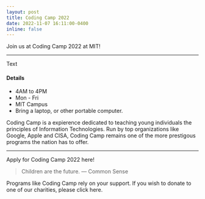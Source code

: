 ```yaml
---
layout: post
title: Coding Camp 2022
date: 2022-11-07 16:11:00-0400
inline: false
---
```


Join us at Coding Camp 2022 at MIT!

***

Text

#### Details
<ul>
    <li>4AM to 4PM</li>
    <li>Mon - Fri</li>
    <li>MIT Campus</li>
    <li>Bring a laptop, or other portable computer.</li>
</ul>

Coding Camp is a expierence dedicated to teaching young individuals the principles of Information Technologies. Run by top organizations like Google, Apple and CISA, Coding Camp remains one of the more prestigous programs the nation has to offer.

***

Apply for Coding Camp 2022 here!

> Children are the future.
> — Common Sense

Programs like Coding Camp rely on your support. If you wish to donate to one of our charities, please click here.
